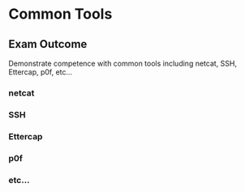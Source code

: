 # Common Tools

## Exam Outcome

Demonstrate competence with common tools including netcat, SSH, Ettercap, p0f, etc...

### netcat

### SSH

### Ettercap

### p0f

### etc...

